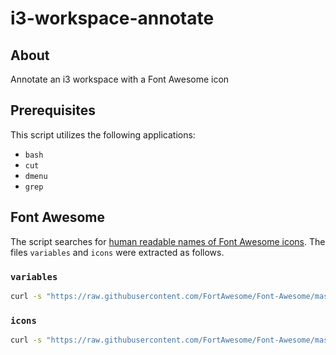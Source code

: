 # i3-workspace-annotate
## About
Annotate an i3 workspace with a Font Awesome icon

## Prerequisites
This script utilizes the following applications:
 * `bash`
 * `cut`
 * `dmenu`
 * `grep`

## Font Awesome
The script searches for [human readable names of Font Awesome icons](https://github.com/FortAwesome/Font-Awesome/blob/master/less/variables.less). The files `variables` and `icons` were extracted as follows.

### `variables`
```bash
curl -s "https://raw.githubusercontent.com/FortAwesome/Font-Awesome/master/less/variables.less" | grep '@fa-var-' | sed -r 's/@fa-var-([^:]+): "([^"]+)";/\1/' > variables
```

### `icons`
```bash
curl -s "https://raw.githubusercontent.com/FortAwesome/Font-Awesome/master/less/variables.less" | grep '@fa-var-' | sed -r 's/@fa-var-([^:]+): "\\([^"]+)";/\2/' > icons
```
